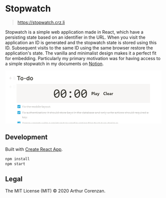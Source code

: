 # Stopwatch

> https://stopwatch.crz.li

Stopwatch is a simple web application made in React, which have a persisting state based on an identifier in the URL. When you visit the application an ID is generated and the stopwatch state is stored using this ID. Subsequent visits to the same ID using the same browser restore the application's state. The vanilla and minimalist design makes it a perfect fit for embedding. Particularly my primary motivation was for having access to a simple stopwatch in my documents on [Notion](https://notion.so).

![A screenshot of the application embedded in Notion.](screenshot.png)

## Development

Built with [Create React App](https://github.com/facebook/create-react-app).

```
npm install
npm start
```

## Legal

The MIT License (MIT) © 2020 Arthur Corenzan.
